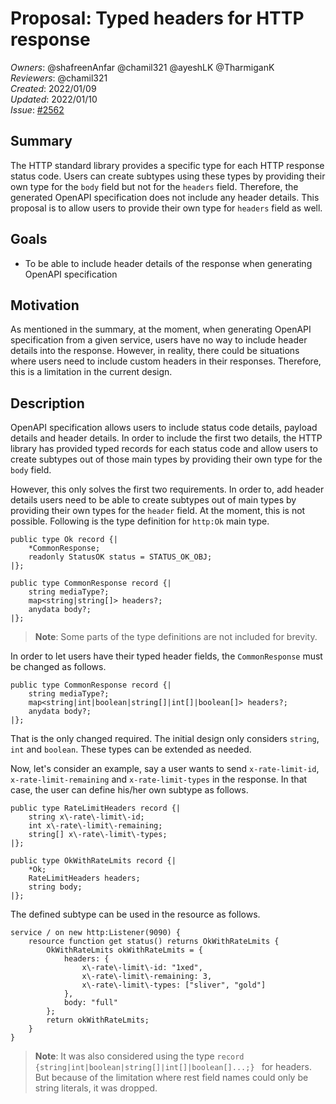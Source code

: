 # Proposal: Typed headers for HTTP response 

_Owners_: @shafreenAnfar @chamil321 @ayeshLK @TharmiganK  
_Reviewers_: @chamil321  
_Created_: 2022/01/09  
_Updated_: 2022/01/10  
_Issue_: [#2562](https://github.com/ballerina-platform/ballerina-standard-library/issues/2562)  

## Summary

The HTTP standard library provides a specific type for each HTTP response status code. Users can create subtypes using these types by providing their own type for the `body` field but not for the `headers` field. Therefore, the generated OpenAPI specification does not include any header details. This proposal is to allow users to provide their own type for `headers` field as well. 

## Goals
- To be able to include header details of the response when generating OpenAPI specification

## Motivation

As mentioned in the summary, at the moment, when generating OpenAPI specification from a given service, users have no way to include header details into the response. However, in reality, there could be situations where users need to include custom headers in their responses. Therefore, this is a limitation in the current design. 

## Description

OpenAPI specification allows users to include status code details, payload details and header details. In order to include the first two details, the HTTP library has provided typed records for each status code and allow users to create subtypes out of those main types by providing their own type for the `body` field. 

However, this only solves the first two requirements. In order to, add header details users need to be able to create subtypes out of main types by providing their own types for the `header` field. At the moment, this is not possible. Following is the type definition for `http:Ok` main type.

```ballerina
public type Ok record {|
    *CommonResponse;
    readonly StatusOK status = STATUS_OK_OBJ;
|};

public type CommonResponse record {|
    string mediaType?;
    map<string|string[]> headers?;
    anydata body?;
|};
```
> **Note**: Some parts of the type definitions are not included for brevity.

In order to let users have their typed header fields, the `CommonResponse` must be changed as follows.

```ballerina
public type CommonResponse record {|
    string mediaType?;
    map<string|int|boolean|string[]|int[]|boolean[]> headers?;
    anydata body?;
|};
```
That is the only changed required. The initial design only considers `string`, `int` and `boolean`. These types can be extended as needed. 

Now, let's consider an example, say a user wants to send `x-rate-limit-id`,  `x-rate-limit-remaining` and `x-rate-limit-types` in the response. In that case, the user can define his/her own subtype as follows.

```ballerina
public type RateLimitHeaders record {|
    string x\-rate\-limit\-id;
    int x\-rate\-limit\-remaining;
    string[] x\-rate\-limit\-types;
|};

public type OkWithRateLmits record {|
    *Ok;
    RateLimitHeaders headers;
    string body;
|};
```
The defined subtype can be used in the resource as follows.

```ballerina
service / on new http:Listener(9090) {
    resource function get status() returns OkWithRateLmits {
        OkWithRateLmits okWithRateLmits = {
            headers: {
                x\-rate\-limit\-id: "1xed",
                x\-rate\-limit\-remaining: 3,
                x\-rate\-limit\-types: ["sliver", "gold"]
            },
            body: "full"
        };
        return okWithRateLmits;
    }
}
```
> **Note**: It was also considered using the type `record {string|int|boolean|string[]|int[]|boolean[]...;} ` for headers. But because of the limitation where rest field names could only be string literals, it was dropped.  
